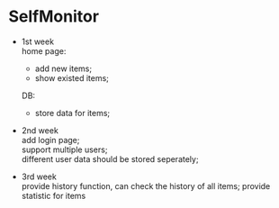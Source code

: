 SelfMonitor
===========
* 1st week  
  home page:
  * add new items;  
  * show existed items;  

  DB:
  * store data for items;
* 2nd week  
  add login page;  
  support multiple users;  
  different user data should be stored seperately;  
* 3rd week  
  provide history function, can check the history of all items;
  provide statistic for items
  
